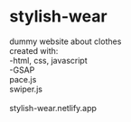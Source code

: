 # stylish-wear
dummy website about clothes<br>
created with:<br>
-html, css, javascript<br>
-GSAP<br>
pace.js<br>
swiper.js<br>
<br>
stylish-wear.netlify.app
